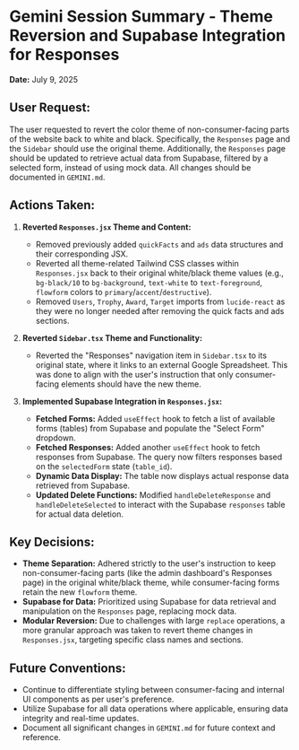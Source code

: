 
# Gemini Session Summary - Theme Reversion and Supabase Integration for Responses

**Date:** July 9, 2025

## User Request:
The user requested to revert the color theme of non-consumer-facing parts of the website back to white and black. Specifically, the `Responses` page and the `Sidebar` should use the original theme. Additionally, the `Responses` page should be updated to retrieve actual data from Supabase, filtered by a selected form, instead of using mock data. All changes should be documented in `GEMINI.md`.

## Actions Taken:

1.  **Reverted `Responses.jsx` Theme and Content:**
    *   Removed previously added `quickFacts` and `ads` data structures and their corresponding JSX.
    *   Reverted all theme-related Tailwind CSS classes within `Responses.jsx` back to their original white/black theme values (e.g., `bg-black/10` to `bg-background`, `text-white` to `text-foreground`, `flowform` colors to `primary`/`accent`/`destructive`).
    *   Removed `Users`, `Trophy`, `Award`, `Target` imports from `lucide-react` as they were no longer needed after removing the quick facts and ads sections.

2.  **Reverted `Sidebar.tsx` Theme and Functionality:**
    *   Reverted the "Responses" navigation item in `Sidebar.tsx` to its original state, where it links to an external Google Spreadsheet. This was done to align with the user's instruction that only consumer-facing elements should have the new theme.

3.  **Implemented Supabase Integration in `Responses.jsx`:**
    *   **Fetched Forms:** Added `useEffect` hook to fetch a list of available forms (tables) from Supabase and populate the "Select Form" dropdown.
    *   **Fetched Responses:** Added another `useEffect` hook to fetch responses from Supabase. The query now filters responses based on the `selectedForm` state (`table_id`).
    *   **Dynamic Data Display:** The table now displays actual response data retrieved from Supabase.
    *   **Updated Delete Functions:** Modified `handleDeleteResponse` and `handleDeleteSelected` to interact with the Supabase `responses` table for actual data deletion.

## Key Decisions:

*   **Theme Separation:** Adhered strictly to the user's instruction to keep non-consumer-facing parts (like the admin dashboard's Responses page) in the original white/black theme, while consumer-facing forms retain the new `flowform` theme.
*   **Supabase for Data:** Prioritized using Supabase for data retrieval and manipulation on the `Responses` page, replacing mock data.
*   **Modular Reversion:** Due to challenges with large `replace` operations, a more granular approach was taken to revert theme changes in `Responses.jsx`, targeting specific class names and sections.

## Future Conventions:

*   Continue to differentiate styling between consumer-facing and internal UI components as per user's preference.
*   Utilize Supabase for all data operations where applicable, ensuring data integrity and real-time updates.
*   Document all significant changes in `GEMINI.md` for future context and reference.
